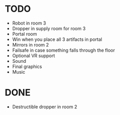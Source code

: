 # TODO
- Robot in room 3
- Dropper in supply room for room 3
- Portal room
- Win when you place all 3 artifacts in portal
- Mirrors in room 2
- Failsafe in case something falls through the floor
- Optional VR support
- Sound
- Final graphics
- Music

# DONE
- Destructible dropper in room 2